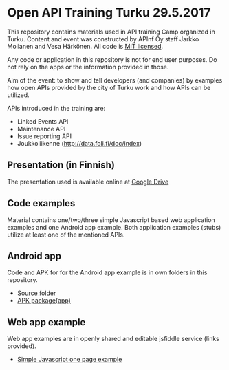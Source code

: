 # Open API Training Turku 29.5.2017

This repository contains materials used in API training Camp organized in Turku. Content and event was constructed by APInf Oy staff Jarkko Moilanen and Vesa Härkönen. All code is [MIT licensed](https://github.com/APIOps/Open-API-Training-Turku/blob/master/LICENSE.txt). 

Any code or application in this repository is not for end user purposes. Do not rely on the apps or the information provided in those. 

Aim of the event: to show and tell developers (and companies) by examples how open APIs provided by the city of Turku work and how APIs can be utilized. 

APIs introduced in the training are: 

* Linked Events API
* Maintenance API
* Issue reporting API
* Joukkoliikenne (http://data.foli.fi/doc/index)


## Presentation (in Finnish)

The presentation used is available online at [Google Drive](https://docs.google.com/presentation/d/1xgv_uUo2-OaHMT-g6CXOKt5YNHYNTFNIhIRL6xE9orU/edit?usp=sharing)

## Code examples

Material contains one/two/three simple Javascript based web application examples and one Android app example. Both application examples (stubs) utilize at least one of the mentioned APIs.  


## Android app
Code and APK for for the Android app example is in own folders in this repository. 

* [Source folder](https://github.com/APIOps/Open-API-Training-Turku/tree/master/android-app)
* [APK package(app)](https://github.com/APIOps/Open-API-Training-Turku/blob/master/TurkuApi.apk)

## Web app example
Web app examples are in openly shared and editable jsfiddle service (links provided). 

* [Simple Javascript one page example](https://apiops.github.io/Open-API-Training-Turku/)
